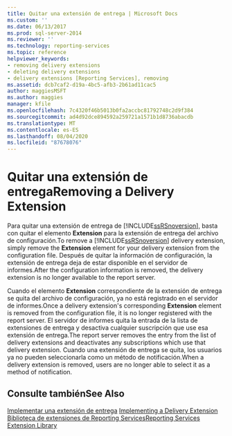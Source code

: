 ```yaml
---
title: Quitar una extensión de entrega | Microsoft Docs
ms.custom: ''
ms.date: 06/13/2017
ms.prod: sql-server-2014
ms.reviewer: ''
ms.technology: reporting-services
ms.topic: reference
helpviewer_keywords:
- removing delivery extensions
- deleting delivery extensions
- delivery extensions [Reporting Services], removing
ms.assetid: dcb7caf2-d19a-4bc5-afb3-2b61ad11cac5
author: maggiesMSFT
ms.author: maggies
manager: kfile
ms.openlocfilehash: 7c4320f46b5013b0fa2accbc81792748c2d9f384
ms.sourcegitcommit: ad4d92dce894592a259721a1571b1d8736abacdb
ms.translationtype: MT
ms.contentlocale: es-ES
ms.lasthandoff: 08/04/2020
ms.locfileid: "87678076"
---
```

# <a name="removing-a-delivery-extension"></a><span data-ttu-id="e04e1-102">Quitar una extensión de entrega</span><span class="sxs-lookup"><span data-stu-id="e04e1-102">Removing a Delivery Extension</span></span>
  <span data-ttu-id="e04e1-103">Para quitar una extensión de entrega de [!INCLUDE[ssRSnoversion](../../../includes/ssrsnoversion-md.md)], basta con quitar el elemento **Extension** para la extensión de entrega del archivo de configuración.</span><span class="sxs-lookup"><span data-stu-id="e04e1-103">To remove a [!INCLUDE[ssRSnoversion](../../../includes/ssrsnoversion-md.md)] delivery extension, simply remove the **Extension** element for your delivery extension from the configuration file.</span></span> <span data-ttu-id="e04e1-104">Después de quitar la información de configuración, la extensión de entrega deja de estar disponible en el servidor de informes.</span><span class="sxs-lookup"><span data-stu-id="e04e1-104">After the configuration information is removed, the delivery extension is no longer available to the report server.</span></span>  
  
 <span data-ttu-id="e04e1-105">Cuando el elemento **Extension** correspondiente de la extensión de entrega se quita del archivo de configuración, ya no está registrado en el servidor de informes.</span><span class="sxs-lookup"><span data-stu-id="e04e1-105">Once a delivery extension's corresponding **Extension** element is removed from the configuration file, it is no longer registered with the report server.</span></span> <span data-ttu-id="e04e1-106">El servidor de informes quita la entrada de la lista de extensiones de entrega y desactiva cualquier suscripción que use esa extensión de entrega.</span><span class="sxs-lookup"><span data-stu-id="e04e1-106">The report server removes the entry from the list of delivery extensions and deactivates any subscriptions which use that delivery extension.</span></span> <span data-ttu-id="e04e1-107">Cuando una extensión de entrega se quita, los usuarios ya no pueden seleccionarla como un método de notificación.</span><span class="sxs-lookup"><span data-stu-id="e04e1-107">When a delivery extension is removed, users are no longer able to select it as a method of notification.</span></span>  
  
## <a name="see-also"></a><span data-ttu-id="e04e1-108">Consulte también</span><span class="sxs-lookup"><span data-stu-id="e04e1-108">See Also</span></span>  
 <span data-ttu-id="e04e1-109">[Implementar una extensión de entrega](implementing-a-delivery-extension.md) </span><span class="sxs-lookup"><span data-stu-id="e04e1-109">[Implementing a Delivery Extension](implementing-a-delivery-extension.md) </span></span>  
 [<span data-ttu-id="e04e1-110">Biblioteca de extensiones de Reporting Services</span><span class="sxs-lookup"><span data-stu-id="e04e1-110">Reporting Services Extension Library</span></span>](../reporting-services-extension-library.md)  
  
  
